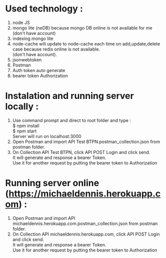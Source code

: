 # Used technology :

1. node JS
2. mongo lite (neDB) because mongo DB online is not available for me (don't have account)
3. indexing mongo lite
4. node-cache will update to node-cache each time on add,update,delete case because redis online is not available.<br>
   (don't have account).
5. jsonwebtoken
6. Postman
7. Auth token auto generate 
8. bearer token Authorization

# Instalation and running server locally :
1. Use command prompt and direct to root folder and type :</br>
  $ npm install</br>
  $ npm start</br>
  Server will run on localhost:3000
2. Open Postman and import API Test BTPN.postman_collection.json from postman folder.</br>
3. On Collection API Test BTPN, click API POST Login and click send.</br>
   It will generate and response a bearer Token.</br> 
   Use it for another request by putting the bearer token to Authorization</br>
   
# Running server online (https://michaeldennis.herokuapp.com) :
1. Open Postman and import API michaeldennis.herokuapp.com.postman_collection.json from postman folder.</br>
2. On Collection API michaeldennis.herokuapp.com, click API POST Login and click send.</br>
   It will generate and response a bearer Token.</br> 
   Use it for another request by putting the bearer token to Authorization</br>   